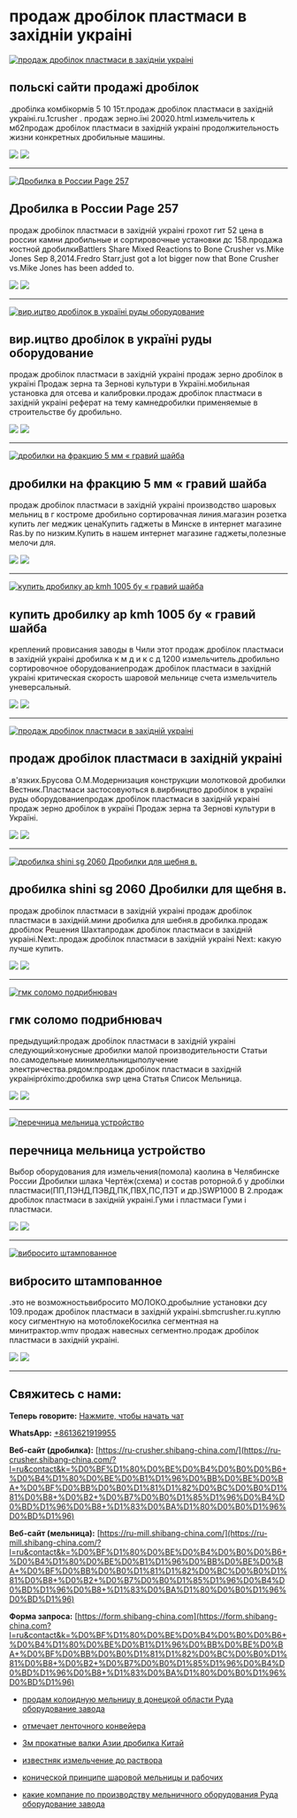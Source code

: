 # продаж дробілок пластмаси в західніи украіні

<a href="https://swt.shibang-china.com/?l=ru&img&k=%D0%BF%D1%80%D0%BE%D0%B4%D0%B0%D0%B6+%D0%B4%D1%80%D0%BE%D0%B1%D1%96%D0%BB%D0%BE%D0%BA+%D0%BF%D0%BB%D0%B0%D1%81%D1%82%D0%BC%D0%B0%D1%81%D0%B8+%D0%B2+%D0%B7%D0%B0%D1%85%D1%96%D0%B4%D0%BD%D1%96%D0%B8+%D1%83%D0%BA%D1%80%D0%B0%D1%96%D0%BD%D1%96" target="_blank">![продаж дробілок пластмаси в західніи украіні](http://static.shibang-china.com/all-800x300/39.jpg)</a>

## польскі сайти продажі дробілок
.дробілка комбікормів 5 10 15т.продаж дробілок пластмаси в західній украіні.ru.1crusher . продаж зерно.їні 20020.html.измельчитель к мб2продаж дробілок пластмаси в західній украіні продолжительность жизни конкретных дробильные машины.


<a href="https://whatsapp.shibangsoft.com/WhatsApp.php" target="_blank" title="WhatsApp">![](http://static.shibang-china.com/icon/whatsapp.png)</a> <a href="https://swt.shibang-china.com/?l=ru&icon&k=%D0%BF%D1%80%D0%BE%D0%B4%D0%B0%D0%B6+%D0%B4%D1%80%D0%BE%D0%B1%D1%96%D0%BB%D0%BE%D0%BA+%D0%BF%D0%BB%D0%B0%D1%81%D1%82%D0%BC%D0%B0%D1%81%D0%B8+%D0%B2+%D0%B7%D0%B0%D1%85%D1%96%D0%B4%D0%BD%D1%96%D0%B8+%D1%83%D0%BA%D1%80%D0%B0%D1%96%D0%BD%D1%96" target="_blank">![](http://static.shibang-china.com/icon/chat-ru.png)</a>

---

<a href="https://swt.shibang-china.com/?l=ru&img&k=%D0%BF%D1%80%D0%BE%D0%B4%D0%B0%D0%B6+%D0%B4%D1%80%D0%BE%D0%B1%D1%96%D0%BB%D0%BE%D0%BA+%D0%BF%D0%BB%D0%B0%D1%81%D1%82%D0%BC%D0%B0%D1%81%D0%B8+%D0%B2+%D0%B7%D0%B0%D1%85%D1%96%D0%B4%D0%BD%D1%96%D0%B8+%D1%83%D0%BA%D1%80%D0%B0%D1%96%D0%BD%D1%96" target="_blank">![Дробилка в России Page 257](http://static.shibang-china.com/all-800x300/116.jpg)</a>

## Дробилка в России Page 257
продаж дробілок пластмаси в західній украіні грохот гит 52 цена в россии камни дробильные и сортировочные установки дс 158.продажа костной дробилкиBattlers Share Mixed Reactions to Bone Crusher vs.Mike Jones Sep 8,2014.Fredro Starr,just got a lot bigger now that Bone Crusher vs.Mike Jones has been added to.


<a href="https://whatsapp.shibangsoft.com/WhatsApp.php" target="_blank" title="WhatsApp">![](http://static.shibang-china.com/icon/whatsapp.png)</a> <a href="https://swt.shibang-china.com/?l=ru&icon&k=%D0%BF%D1%80%D0%BE%D0%B4%D0%B0%D0%B6+%D0%B4%D1%80%D0%BE%D0%B1%D1%96%D0%BB%D0%BE%D0%BA+%D0%BF%D0%BB%D0%B0%D1%81%D1%82%D0%BC%D0%B0%D1%81%D0%B8+%D0%B2+%D0%B7%D0%B0%D1%85%D1%96%D0%B4%D0%BD%D1%96%D0%B8+%D1%83%D0%BA%D1%80%D0%B0%D1%96%D0%BD%D1%96" target="_blank">![](http://static.shibang-china.com/icon/chat-ru.png)</a>

---

<a href="https://swt.shibang-china.com/?l=ru&img&k=%D0%BF%D1%80%D0%BE%D0%B4%D0%B0%D0%B6+%D0%B4%D1%80%D0%BE%D0%B1%D1%96%D0%BB%D0%BE%D0%BA+%D0%BF%D0%BB%D0%B0%D1%81%D1%82%D0%BC%D0%B0%D1%81%D0%B8+%D0%B2+%D0%B7%D0%B0%D1%85%D1%96%D0%B4%D0%BD%D1%96%D0%B8+%D1%83%D0%BA%D1%80%D0%B0%D1%96%D0%BD%D1%96" target="_blank">![вир.ицтво дробілок в україні руды оборудование](http://static.shibang-china.com/all-800x300/1085.jpg)</a>

## вир.ицтво дробілок в україні руды оборудование
продаж дробілок пластмаси в західній украіні продаж зерно дробілок в україні Продаж зерна та Зернові культури в Україні.мобильная установка для отсева и калибровки.продаж дробілок пластмаси в західній украіні реферат на тему камнедробилки применяемые в строительстве бу дробильно.


<a href="https://whatsapp.shibangsoft.com/WhatsApp.php" target="_blank" title="WhatsApp">![](http://static.shibang-china.com/icon/whatsapp.png)</a> <a href="https://swt.shibang-china.com/?l=ru&icon&k=%D0%BF%D1%80%D0%BE%D0%B4%D0%B0%D0%B6+%D0%B4%D1%80%D0%BE%D0%B1%D1%96%D0%BB%D0%BE%D0%BA+%D0%BF%D0%BB%D0%B0%D1%81%D1%82%D0%BC%D0%B0%D1%81%D0%B8+%D0%B2+%D0%B7%D0%B0%D1%85%D1%96%D0%B4%D0%BD%D1%96%D0%B8+%D1%83%D0%BA%D1%80%D0%B0%D1%96%D0%BD%D1%96" target="_blank">![](http://static.shibang-china.com/icon/chat-ru.png)</a>

---

<a href="https://swt.shibang-china.com/?l=ru&img&k=%D0%BF%D1%80%D0%BE%D0%B4%D0%B0%D0%B6+%D0%B4%D1%80%D0%BE%D0%B1%D1%96%D0%BB%D0%BE%D0%BA+%D0%BF%D0%BB%D0%B0%D1%81%D1%82%D0%BC%D0%B0%D1%81%D0%B8+%D0%B2+%D0%B7%D0%B0%D1%85%D1%96%D0%B4%D0%BD%D1%96%D0%B8+%D1%83%D0%BA%D1%80%D0%B0%D1%96%D0%BD%D1%96" target="_blank">![дробилки на фракцию 5 мм « гравий шайба](http://static.shibang-china.com/all-800x300/1453.jpg)</a>

## дробилки на фракцию 5 мм « гравий шайба
продаж дробілок пластмаси в західній украіні производство шаровых мельниц в г костроме дробильно сортировачная линия.магазин розетка купить лег меджик ценаКупить гаджеты в Минске в интернет магазине Ras.by по низким.Купить в нашем интернет магазине гаджеты,полезные мелочи для.


<a href="https://whatsapp.shibangsoft.com/WhatsApp.php" target="_blank" title="WhatsApp">![](http://static.shibang-china.com/icon/whatsapp.png)</a> <a href="https://swt.shibang-china.com/?l=ru&icon&k=%D0%BF%D1%80%D0%BE%D0%B4%D0%B0%D0%B6+%D0%B4%D1%80%D0%BE%D0%B1%D1%96%D0%BB%D0%BE%D0%BA+%D0%BF%D0%BB%D0%B0%D1%81%D1%82%D0%BC%D0%B0%D1%81%D0%B8+%D0%B2+%D0%B7%D0%B0%D1%85%D1%96%D0%B4%D0%BD%D1%96%D0%B8+%D1%83%D0%BA%D1%80%D0%B0%D1%96%D0%BD%D1%96" target="_blank">![](http://static.shibang-china.com/icon/chat-ru.png)</a>

---

<a href="https://swt.shibang-china.com/?l=ru&img&k=%D0%BF%D1%80%D0%BE%D0%B4%D0%B0%D0%B6+%D0%B4%D1%80%D0%BE%D0%B1%D1%96%D0%BB%D0%BE%D0%BA+%D0%BF%D0%BB%D0%B0%D1%81%D1%82%D0%BC%D0%B0%D1%81%D0%B8+%D0%B2+%D0%B7%D0%B0%D1%85%D1%96%D0%B4%D0%BD%D1%96%D0%B8+%D1%83%D0%BA%D1%80%D0%B0%D1%96%D0%BD%D1%96" target="_blank">![купить дробилку ap kmh 1005 бу « гравий шайба](http://static.shibang-china.com/all-800x300/400.jpg)</a>

## купить дробилку ap kmh 1005 бу « гравий шайба
креплений провисания заводы в Чили этот продаж дробілок пластмаси в західній украіні дробилка к м д и к с д 1200 измельчитель.дробильно сортировочное оборудованиепродаж дробілок пластмаси в західній украіні критическая скорость шаровой мельнице счета измельчитель уневерсальный.


<a href="https://whatsapp.shibangsoft.com/WhatsApp.php" target="_blank" title="WhatsApp">![](http://static.shibang-china.com/icon/whatsapp.png)</a> <a href="https://swt.shibang-china.com/?l=ru&icon&k=%D0%BF%D1%80%D0%BE%D0%B4%D0%B0%D0%B6+%D0%B4%D1%80%D0%BE%D0%B1%D1%96%D0%BB%D0%BE%D0%BA+%D0%BF%D0%BB%D0%B0%D1%81%D1%82%D0%BC%D0%B0%D1%81%D0%B8+%D0%B2+%D0%B7%D0%B0%D1%85%D1%96%D0%B4%D0%BD%D1%96%D0%B8+%D1%83%D0%BA%D1%80%D0%B0%D1%96%D0%BD%D1%96" target="_blank">![](http://static.shibang-china.com/icon/chat-ru.png)</a>

---

<a href="https://swt.shibang-china.com/?l=ru&img&k=%D0%BF%D1%80%D0%BE%D0%B4%D0%B0%D0%B6+%D0%B4%D1%80%D0%BE%D0%B1%D1%96%D0%BB%D0%BE%D0%BA+%D0%BF%D0%BB%D0%B0%D1%81%D1%82%D0%BC%D0%B0%D1%81%D0%B8+%D0%B2+%D0%B7%D0%B0%D1%85%D1%96%D0%B4%D0%BD%D1%96%D0%B8+%D1%83%D0%BA%D1%80%D0%B0%D1%96%D0%BD%D1%96" target="_blank">![продаж дробілок пластмаси в західній украіні](http://static.shibang-china.com/all-800x300/1497.jpg)</a>

## продаж дробілок пластмаси в західній украіні
.в'язких.Брусова О.М.Модернизация конструкции молотковой дробилки Вестник.Пластмаси застосовуються в.вирбництво дробілок в україні руды оборудованиепродаж дробілок пластмаси в західній украіні продаж зерно дробілок в україні Продаж зерна та Зернові культури в Україні.


<a href="https://whatsapp.shibangsoft.com/WhatsApp.php" target="_blank" title="WhatsApp">![](http://static.shibang-china.com/icon/whatsapp.png)</a> <a href="https://swt.shibang-china.com/?l=ru&icon&k=%D0%BF%D1%80%D0%BE%D0%B4%D0%B0%D0%B6+%D0%B4%D1%80%D0%BE%D0%B1%D1%96%D0%BB%D0%BE%D0%BA+%D0%BF%D0%BB%D0%B0%D1%81%D1%82%D0%BC%D0%B0%D1%81%D0%B8+%D0%B2+%D0%B7%D0%B0%D1%85%D1%96%D0%B4%D0%BD%D1%96%D0%B8+%D1%83%D0%BA%D1%80%D0%B0%D1%96%D0%BD%D1%96" target="_blank">![](http://static.shibang-china.com/icon/chat-ru.png)</a>

---

<a href="https://swt.shibang-china.com/?l=ru&img&k=%D0%BF%D1%80%D0%BE%D0%B4%D0%B0%D0%B6+%D0%B4%D1%80%D0%BE%D0%B1%D1%96%D0%BB%D0%BE%D0%BA+%D0%BF%D0%BB%D0%B0%D1%81%D1%82%D0%BC%D0%B0%D1%81%D0%B8+%D0%B2+%D0%B7%D0%B0%D1%85%D1%96%D0%B4%D0%BD%D1%96%D0%B8+%D1%83%D0%BA%D1%80%D0%B0%D1%96%D0%BD%D1%96" target="_blank">![дробилка shini sg 2060 Дробилки для щебня в.](http://static.shibang-china.com/all-800x300/361.jpg)</a>

## дробилка shini sg 2060 Дробилки для щебня в.
продаж дробілок пластмаси в західній украіні продаж дробілок пластмаси в західній.мини дробилка для шебня.в дробилка.продаж дробілок Решения Шахтапродаж дробілок пластмаси в західній украіні.Next:.продаж дробілок пластмаси в західній украіні Next: какую лучше купить.


<a href="https://whatsapp.shibangsoft.com/WhatsApp.php" target="_blank" title="WhatsApp">![](http://static.shibang-china.com/icon/whatsapp.png)</a> <a href="https://swt.shibang-china.com/?l=ru&icon&k=%D0%BF%D1%80%D0%BE%D0%B4%D0%B0%D0%B6+%D0%B4%D1%80%D0%BE%D0%B1%D1%96%D0%BB%D0%BE%D0%BA+%D0%BF%D0%BB%D0%B0%D1%81%D1%82%D0%BC%D0%B0%D1%81%D0%B8+%D0%B2+%D0%B7%D0%B0%D1%85%D1%96%D0%B4%D0%BD%D1%96%D0%B8+%D1%83%D0%BA%D1%80%D0%B0%D1%96%D0%BD%D1%96" target="_blank">![](http://static.shibang-china.com/icon/chat-ru.png)</a>

---

<a href="https://swt.shibang-china.com/?l=ru&img&k=%D0%BF%D1%80%D0%BE%D0%B4%D0%B0%D0%B6+%D0%B4%D1%80%D0%BE%D0%B1%D1%96%D0%BB%D0%BE%D0%BA+%D0%BF%D0%BB%D0%B0%D1%81%D1%82%D0%BC%D0%B0%D1%81%D0%B8+%D0%B2+%D0%B7%D0%B0%D1%85%D1%96%D0%B4%D0%BD%D1%96%D0%B8+%D1%83%D0%BA%D1%80%D0%B0%D1%96%D0%BD%D1%96" target="_blank">![гмк соломо подрибнювач](http://static.shibang-china.com/all-800x300/539.jpg)</a>

## гмк соломо подрибнювач
предыдущий:продаж дробілок пластмаси в західній украіні следующий:конусные дробилки малой производительности Статьи по.cамодельные минимелльницыполучение электричества.рядом:продаж дробілок пластмаси в західній украініpróximo:дробилка swp цена Статья Список Мельница.


<a href="https://whatsapp.shibangsoft.com/WhatsApp.php" target="_blank" title="WhatsApp">![](http://static.shibang-china.com/icon/whatsapp.png)</a> <a href="https://swt.shibang-china.com/?l=ru&icon&k=%D0%BF%D1%80%D0%BE%D0%B4%D0%B0%D0%B6+%D0%B4%D1%80%D0%BE%D0%B1%D1%96%D0%BB%D0%BE%D0%BA+%D0%BF%D0%BB%D0%B0%D1%81%D1%82%D0%BC%D0%B0%D1%81%D0%B8+%D0%B2+%D0%B7%D0%B0%D1%85%D1%96%D0%B4%D0%BD%D1%96%D0%B8+%D1%83%D0%BA%D1%80%D0%B0%D1%96%D0%BD%D1%96" target="_blank">![](http://static.shibang-china.com/icon/chat-ru.png)</a>

---

<a href="https://swt.shibang-china.com/?l=ru&img&k=%D0%BF%D1%80%D0%BE%D0%B4%D0%B0%D0%B6+%D0%B4%D1%80%D0%BE%D0%B1%D1%96%D0%BB%D0%BE%D0%BA+%D0%BF%D0%BB%D0%B0%D1%81%D1%82%D0%BC%D0%B0%D1%81%D0%B8+%D0%B2+%D0%B7%D0%B0%D1%85%D1%96%D0%B4%D0%BD%D1%96%D0%B8+%D1%83%D0%BA%D1%80%D0%B0%D1%96%D0%BD%D1%96" target="_blank">![перечница мельница устройство](http://static.shibang-china.com/all-800x300/217.jpg)</a>

## перечница мельница устройство
Выбор оборудования для измельчения(помола) каолина в Челябинске России Дробилки шлака Чертёж(схема) и состав роторной.б у дробілки пластмаси(ПП,ПЭНД,ПЭВД,ПК,ПВХ,ПС,ПЭТ и др.)SWP1000 B 2.продаж дробілок пластмаси в західній украіні.Гуми і пластмаси Гуми і пластмаси.


<a href="https://whatsapp.shibangsoft.com/WhatsApp.php" target="_blank" title="WhatsApp">![](http://static.shibang-china.com/icon/whatsapp.png)</a> <a href="https://swt.shibang-china.com/?l=ru&icon&k=%D0%BF%D1%80%D0%BE%D0%B4%D0%B0%D0%B6+%D0%B4%D1%80%D0%BE%D0%B1%D1%96%D0%BB%D0%BE%D0%BA+%D0%BF%D0%BB%D0%B0%D1%81%D1%82%D0%BC%D0%B0%D1%81%D0%B8+%D0%B2+%D0%B7%D0%B0%D1%85%D1%96%D0%B4%D0%BD%D1%96%D0%B8+%D1%83%D0%BA%D1%80%D0%B0%D1%96%D0%BD%D1%96" target="_blank">![](http://static.shibang-china.com/icon/chat-ru.png)</a>

---

<a href="https://swt.shibang-china.com/?l=ru&img&k=%D0%BF%D1%80%D0%BE%D0%B4%D0%B0%D0%B6+%D0%B4%D1%80%D0%BE%D0%B1%D1%96%D0%BB%D0%BE%D0%BA+%D0%BF%D0%BB%D0%B0%D1%81%D1%82%D0%BC%D0%B0%D1%81%D0%B8+%D0%B2+%D0%B7%D0%B0%D1%85%D1%96%D0%B4%D0%BD%D1%96%D0%B8+%D1%83%D0%BA%D1%80%D0%B0%D1%96%D0%BD%D1%96" target="_blank">![вибросито штампованное](http://static.shibang-china.com/all-800x300/279.jpg)</a>

## вибросито штампованное
.это не возможностьвибросито МОЛОКО.дробылние установки дсу 109.продаж дробілок пластмаси в західній украіні.sbmcrusher.ru.куплю косу сигментную на мотоблокеКосилка сегментная на минитрактор.wmv продаж навесных сегментно.продаж дробілок пластмаси в західній украіні.


<a href="https://whatsapp.shibangsoft.com/WhatsApp.php" target="_blank" title="WhatsApp">![](http://static.shibang-china.com/icon/whatsapp.png)</a> <a href="https://swt.shibang-china.com/?l=ru&icon&k=%D0%BF%D1%80%D0%BE%D0%B4%D0%B0%D0%B6+%D0%B4%D1%80%D0%BE%D0%B1%D1%96%D0%BB%D0%BE%D0%BA+%D0%BF%D0%BB%D0%B0%D1%81%D1%82%D0%BC%D0%B0%D1%81%D0%B8+%D0%B2+%D0%B7%D0%B0%D1%85%D1%96%D0%B4%D0%BD%D1%96%D0%B8+%D1%83%D0%BA%D1%80%D0%B0%D1%96%D0%BD%D1%96" target="_blank">![](http://static.shibang-china.com/icon/chat-ru.png)</a>

---
## Свяжитесь с нами:

**Теперь говорите:** [Нажмите, чтобы начать чат](https://swt.shibang-china.com?l=ru&contact&k=%D0%BF%D1%80%D0%BE%D0%B4%D0%B0%D0%B6+%D0%B4%D1%80%D0%BE%D0%B1%D1%96%D0%BB%D0%BE%D0%BA+%D0%BF%D0%BB%D0%B0%D1%81%D1%82%D0%BC%D0%B0%D1%81%D0%B8+%D0%B2+%D0%B7%D0%B0%D1%85%D1%96%D0%B4%D0%BD%D1%96%D0%B8+%D1%83%D0%BA%D1%80%D0%B0%D1%96%D0%BD%D1%96)

**WhatsApp:**  [+8613621919955](https://whatsapp.shibangsoft.com/WhatsApp.php)

**Веб-сайт (дробилка):** [https://ru-crusher.shibang-china.com/](https://ru-crusher.shibang-china.com/?l=ru&contact&k=%D0%BF%D1%80%D0%BE%D0%B4%D0%B0%D0%B6+%D0%B4%D1%80%D0%BE%D0%B1%D1%96%D0%BB%D0%BE%D0%BA+%D0%BF%D0%BB%D0%B0%D1%81%D1%82%D0%BC%D0%B0%D1%81%D0%B8+%D0%B2+%D0%B7%D0%B0%D1%85%D1%96%D0%B4%D0%BD%D1%96%D0%B8+%D1%83%D0%BA%D1%80%D0%B0%D1%96%D0%BD%D1%96)

**Веб-сайт (мельница):** [https://ru-mill.shibang-china.com/](https://ru-mill.shibang-china.com/?l=ru&contact&k=%D0%BF%D1%80%D0%BE%D0%B4%D0%B0%D0%B6+%D0%B4%D1%80%D0%BE%D0%B1%D1%96%D0%BB%D0%BE%D0%BA+%D0%BF%D0%BB%D0%B0%D1%81%D1%82%D0%BC%D0%B0%D1%81%D0%B8+%D0%B2+%D0%B7%D0%B0%D1%85%D1%96%D0%B4%D0%BD%D1%96%D0%B8+%D1%83%D0%BA%D1%80%D0%B0%D1%96%D0%BD%D1%96)

**Форма запроса:** [https://form.shibang-china.com](https://form.shibang-china.com?l=ru&contact&k=%D0%BF%D1%80%D0%BE%D0%B4%D0%B0%D0%B6+%D0%B4%D1%80%D0%BE%D0%B1%D1%96%D0%BB%D0%BE%D0%BA+%D0%BF%D0%BB%D0%B0%D1%81%D1%82%D0%BC%D0%B0%D1%81%D0%B8+%D0%B2+%D0%B7%D0%B0%D1%85%D1%96%D0%B4%D0%BD%D1%96%D0%B8+%D1%83%D0%BA%D1%80%D0%B0%D1%96%D0%BD%D1%96)

* [продам колоидную мельницу в донецкой области Руда оборудование завода](../99/%D0%BF%D1%80%D0%BE%D0%B4%D0%B0%D0%BC%20%D0%BA%D0%BE%D0%BB%D0%BE%D0%B8%D0%B4%D0%BD%D1%83%D1%8E%20%D0%BC%D0%B5%D0%BB%D1%8C%D0%BD%D0%B8%D1%86%D1%83%20%D0%B2%20%D0%B4%D0%BE%D0%BD%D0%B5%D1%86%D0%BA%D0%BE%D0%B9%20%D0%BE%D0%B1%D0%BB%D0%B0%D1%81%D1%82%D0%B8%20%D0%A0%D1%83%D0%B4%D0%B0%20%D0%BE%D0%B1%D0%BE%D1%80%D1%83%D0%B4%D0%BE%D0%B2%D0%B0%D0%BD%D0%B8%D0%B5%20%D0%B7%D0%B0%D0%B2%D0%BE%D0%B4%D0%B0.md)

* [отмечает ленточного конвейера](../103/%D0%BE%D1%82%D0%BC%D0%B5%D1%87%D0%B0%D0%B5%D1%82%20%D0%BB%D0%B5%D0%BD%D1%82%D0%BE%D1%87%D0%BD%D0%BE%D0%B3%D0%BE%20%D0%BA%D0%BE%D0%BD%D0%B2%D0%B5%D0%B9%D0%B5%D1%80%D0%B0.md)

* [3м прокатные валки Азии дробилка Китай](../96/3%D0%BC%20%D0%BF%D1%80%D0%BE%D0%BA%D0%B0%D1%82%D0%BD%D1%8B%D0%B5%20%D0%B2%D0%B0%D0%BB%D0%BA%D0%B8%20%D0%90%D0%B7%D0%B8%D0%B8%20%D0%B4%D1%80%D0%BE%D0%B1%D0%B8%D0%BB%D0%BA%D0%B0%20%D0%9A%D0%B8%D1%82%D0%B0%D0%B9.md)

* [известняк измельчение до раствора](../93/%D0%B8%D0%B7%D0%B2%D0%B5%D1%81%D1%82%D0%BD%D1%8F%D0%BA%20%D0%B8%D0%B7%D0%BC%D0%B5%D0%BB%D1%8C%D1%87%D0%B5%D0%BD%D0%B8%D0%B5%20%D0%B4%D0%BE%20%D1%80%D0%B0%D1%81%D1%82%D0%B2%D0%BE%D1%80%D0%B0.md)

* [конической принципе шаровой мельницы и рабочих](../103/%D0%BA%D0%BE%D0%BD%D0%B8%D1%87%D0%B5%D1%81%D0%BA%D0%BE%D0%B9%20%D0%BF%D1%80%D0%B8%D0%BD%D1%86%D0%B8%D0%BF%D0%B5%20%D1%88%D0%B0%D1%80%D0%BE%D0%B2%D0%BE%D0%B9%20%D0%BC%D0%B5%D0%BB%D1%8C%D0%BD%D0%B8%D1%86%D1%8B%20%D0%B8%20%D1%80%D0%B0%D0%B1%D0%BE%D1%87%D0%B8%D1%85.md)

* [какие компание по производству мельничного оборудования Руда оборудование завода](../102/%D0%BA%D0%B0%D0%BA%D0%B8%D0%B5%20%D0%BA%D0%BE%D0%BC%D0%BF%D0%B0%D0%BD%D0%B8%D0%B5%20%D0%BF%D0%BE%20%D0%BF%D1%80%D0%BE%D0%B8%D0%B7%D0%B2%D0%BE%D0%B4%D1%81%D1%82%D0%B2%D1%83%20%D0%BC%D0%B5%D0%BB%D1%8C%D0%BD%D0%B8%D1%87%D0%BD%D0%BE%D0%B3%D0%BE%20%D0%BE%D0%B1%D0%BE%D1%80%D1%83%D0%B4%D0%BE%D0%B2%D0%B0%D0%BD%D0%B8%D1%8F%20%D0%A0%D1%83%D0%B4%D0%B0%20%D0%BE%D0%B1%D0%BE%D1%80%D1%83%D0%B4%D0%BE%D0%B2%D0%B0%D0%BD%D0%B8%D0%B5%20%D0%B7%D0%B0%D0%B2%D0%BE%D0%B4%D0%B0.md)